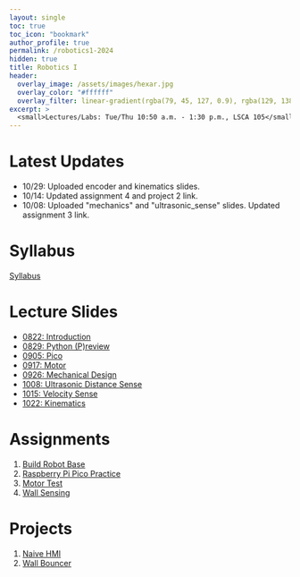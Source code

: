 ```yaml
---
layout: single
toc: true
toc_icon: "bookmark"
author_profile: true
permalink: /robotics1-2024
hidden: true
title: Robotics I
header:
  overlay_image: /assets/images/hexar.jpg
  overlay_color: "#ffffff"
  overlay_filter: linear-gradient(rgba(79, 45, 127, 0.9), rgba(129, 138, 143, 0.5))
excerpt: >
  <small>Lectures/Labs: Tue/Thu 10:50 a.m. - 1:30 p.m., LSCA 105</small>
---
```

# Latest Updates
- 10/29: Uploaded encoder and kinematics slides.
- 10/14: Updated assignment 4 and project 2 link.
- 10/08: Uploaded "mechanics" and "ultrasonic_sense" slides. Updated assignment 3 link.


# Syllabus
[Syllabus](/_docs/robotics1-2024/syllabus.pdf)

# Lecture Slides
- [0822: Introduction](/_docs/robotics1-2024/0822/intro.pdf)
- [0829: Python (P)review](https://learnxinyminutes.com/docs/python/)
- [0905: Pico](/_docs/robotics1-2024/0905/pico.pdf)
- [0917: Motor](/_docs/robotics1-2024/0917/motor.pdf)
- [0926: Mechanical Design](/_docs/robotics1-2024/0926/mechanics.pdf)
- [1008: Ultrasonic Distance Sense](/_docs/robotics1-2024/1008/ultrasonic_sense.pdf)
- [1015: Velocity Sense](/_docs/robotics1-2024/1015/encoder.pdf)
- [1022: Kinematics](/_docs/robotics1-2024/1022/kinematics.pdf)

# Assignments
1. [Build Robot Base](https://classroom.github.com/a/J1gLty8v)
2. [Raspberry Pi Pico Practice](https://classroom.github.com/a/VQcXd_Iv)
3. [Motor Test](https://classroom.github.com/a/9apGZMRE)
4. [Wall Sensing](https://classroom.github.com/a/MRtWIxLi)

# Projects
1. [Naive HMI](https://classroom.github.com/a/jYniyPtg)
2. [Wall Bouncer](https://classroom.github.com/a/UGxVkdJO)
